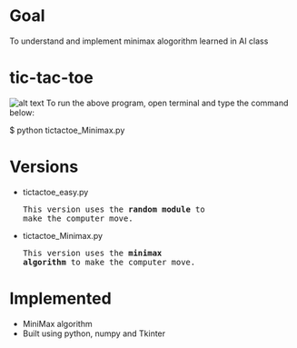 # Goal
To understand and implement minimax alogorithm learned in AI class
# tic-tac-toe
![alt text](https://github.com/bivek520/tic-tac-to/blob/master/Game_interface.png?raw=true)
To run the above program, open terminal and type the command below:

$ python tictactoe_Minimax.py
# Versions
* tictactoe_easy.py 
      <pre>This version uses the <b>random module</b> to make the computer move.</pre>
* tictactoe_Minimax.py
      <pre>This version uses the <b>minimax algorithm</b> to make the computer move.</pre> 
# Implemented
* MiniMax algorithm 
* Built using python, numpy and Tkinter
